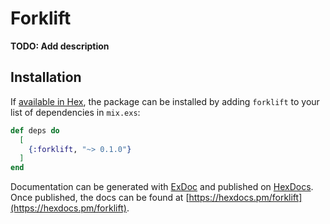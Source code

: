 # Forklift

**TODO: Add description**

## Installation

If [available in Hex](https://hex.pm/docs/publish), the package can be installed
by adding `forklift` to your list of dependencies in `mix.exs`:

```elixir
def deps do
  [
    {:forklift, "~> 0.1.0"}
  ]
end
```

Documentation can be generated with [ExDoc](https://github.com/elixir-lang/ex_doc)
and published on [HexDocs](https://hexdocs.pm). Once published, the docs can
be found at [https://hexdocs.pm/forklift](https://hexdocs.pm/forklift).


